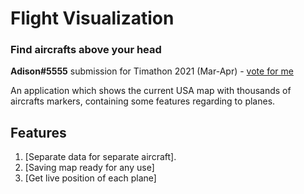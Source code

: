 # Flight Visualization

### Find aircrafts above your head


**Adison#5555** submission for Timathon 2021 (Mar-Apr) - [vote for me](#)

An application which shows the current USA map with
thousands of aircrafts markers, containing some features regarding to planes. 

## Features
1. [Separate data for separate aircraft].
2. [Saving map ready for any use]
3. [Get live position of each plane]

